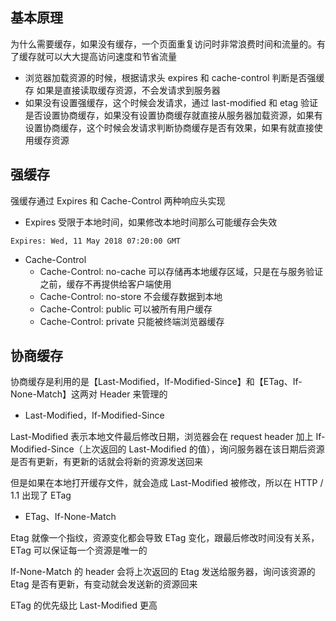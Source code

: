 ## 基本原理

为什么需要缓存，如果没有缓存，一个页面重复访问时非常浪费时间和流量的。有了缓存就可以大大提高访问速度和节省流量

- 浏览器加载资源的时候，根据请求头 expires 和 cache-control 判断是否强缓存 如果是直接读取缓存资源，不会发请求到服务器
- 如果没有设置强缓存，这个时候会发请求，通过 last-modified 和 etag 验证是否设置协商缓存，如果没有设置协商缓存就直接从服务器加载资源，如果有设置协商缓存，这个时候会发请求判断协商缓存是否有效果，如果有就直接使用缓存资源

## 强缓存

强缓存通过 Expires 和 Cache-Control 两种响应头实现

- Expires
  受限于本地时间，如果修改本地时间那么可能缓存会失效

```
Expires: Wed, 11 May 2018 07:20:00 GMT
```

- Cache-Control
  - Cache-Control: no-cache 可以存储再本地缓存区域，只是在与服务验证之前，缓存不再提供给客户端使用
  - Cache-Control: no-store 不会缓存数据到本地
  - Cache-Control: public 可以被所有用户缓存
  - Cache-Control: private 只能被终端浏览器缓存

## 协商缓存

协商缓存是利用的是【Last-Modified，If-Modified-Since】和【ETag、If-None-Match】这两对 Header 来管理的

- Last-Modified，If-Modified-Since

Last-Modified 表示本地文件最后修改日期，浏览器会在 request header 加上 If-Modified-Since（上次返回的 Last-Modified 的值），询问服务器在该日期后资源是否有更新，有更新的话就会将新的资源发送回来

但是如果在本地打开缓存文件，就会造成 Last-Modified 被修改，所以在 HTTP / 1.1 出现了 ETag

- ETag、If-None-Match

Etag 就像一个指纹，资源变化都会导致 ETag 变化，跟最后修改时间没有关系，ETag 可以保证每一个资源是唯一的

If-None-Match 的 header 会将上次返回的 Etag 发送给服务器，询问该资源的 Etag 是否有更新，有变动就会发送新的资源回来

ETag 的优先级比 Last-Modified 更高
